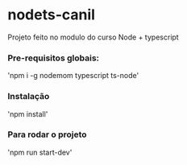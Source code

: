 # nodets-canil
Projeto feito no modulo do curso Node + typescript

### Pre-requisitos globais:

 'npm i -g nodemom typescript ts-node'
 
 ### Instalação

 'npm install'

 ### Para rodar o projeto
 'npm run start-dev'